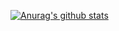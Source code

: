 
[![Anurag's github stats](https://github-readme-stats.vercel.app/api?username=NamSeonWoong&show_icons=true)](https://github.com/anuraghazra/github-readme-stats)

